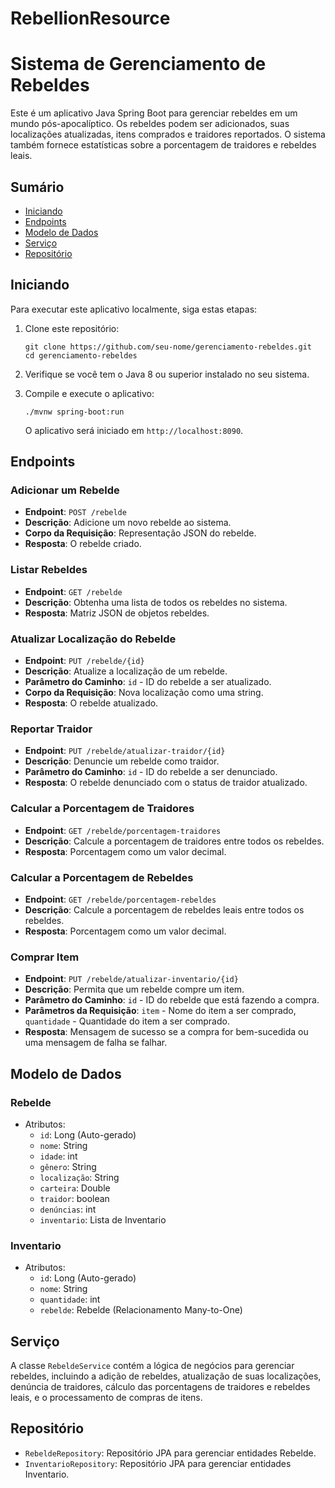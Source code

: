 # RebellionResource

# Sistema de Gerenciamento de Rebeldes

Este é um aplicativo Java Spring Boot para gerenciar rebeldes em um mundo pós-apocalíptico. Os rebeldes podem ser adicionados, suas localizações atualizadas, itens comprados e traidores reportados. O sistema também fornece estatísticas sobre a porcentagem de traidores e rebeldes leais.

## Sumário

- [Iniciando](#iniciando)
- [Endpoints](#endpoints)
- [Modelo de Dados](#modelo-de-dados)
- [Serviço](#serviço)
- [Repositório](#repositório)

## Iniciando

Para executar este aplicativo localmente, siga estas etapas:

1. Clone este repositório:

   ```shell
   git clone https://github.com/seu-nome/gerenciamento-rebeldes.git
   cd gerenciamento-rebeldes
   ```

2. Verifique se você tem o Java 8 ou superior instalado no seu sistema.

3. Compile e execute o aplicativo:

   ```shell
   ./mvnw spring-boot:run
   ```

   O aplicativo será iniciado em `http://localhost:8090`.

## Endpoints

### Adicionar um Rebelde

- **Endpoint**: `POST /rebelde`
- **Descrição**: Adicione um novo rebelde ao sistema.
- **Corpo da Requisição**: Representação JSON do rebelde.
- **Resposta**: O rebelde criado.

### Listar Rebeldes

- **Endpoint**: `GET /rebelde`
- **Descrição**: Obtenha uma lista de todos os rebeldes no sistema.
- **Resposta**: Matriz JSON de objetos rebeldes.

### Atualizar Localização do Rebelde

- **Endpoint**: `PUT /rebelde/{id}`
- **Descrição**: Atualize a localização de um rebelde.
- **Parâmetro do Caminho**: `id` - ID do rebelde a ser atualizado.
- **Corpo da Requisição**: Nova localização como uma string.
- **Resposta**: O rebelde atualizado.

### Reportar Traidor

- **Endpoint**: `PUT /rebelde/atualizar-traidor/{id}`
- **Descrição**: Denuncie um rebelde como traidor.
- **Parâmetro do Caminho**: `id` - ID do rebelde a ser denunciado.
- **Resposta**: O rebelde denunciado com o status de traidor atualizado.

### Calcular a Porcentagem de Traidores

- **Endpoint**: `GET /rebelde/porcentagem-traidores`
- **Descrição**: Calcule a porcentagem de traidores entre todos os rebeldes.
- **Resposta**: Porcentagem como um valor decimal.

### Calcular a Porcentagem de Rebeldes

- **Endpoint**: `GET /rebelde/porcentagem-rebeldes`
- **Descrição**: Calcule a porcentagem de rebeldes leais entre todos os rebeldes.
- **Resposta**: Porcentagem como um valor decimal.

### Comprar Item

- **Endpoint**: `PUT /rebelde/atualizar-inventario/{id}`
- **Descrição**: Permita que um rebelde compre um item.
- **Parâmetro do Caminho**: `id` - ID do rebelde que está fazendo a compra.
- **Parâmetros da Requisição**: `item` - Nome do item a ser comprado, `quantidade` - Quantidade do item a ser comprado.
- **Resposta**: Mensagem de sucesso se a compra for bem-sucedida ou uma mensagem de falha se falhar.

## Modelo de Dados

### Rebelde

- Atributos:
    - `id`: Long (Auto-gerado)
    - `nome`: String
    - `idade`: int
    - `gênero`: String
    - `localização`: String
    - `carteira`: Double
    - `traidor`: boolean
    - `denúncias`: int
    - `inventario`: Lista de Inventario

### Inventario

- Atributos:
    - `id`: Long (Auto-gerado)
    - `nome`: String
    - `quantidade`: int
    - `rebelde`: Rebelde (Relacionamento Many-to-One)

## Serviço

A classe `RebeldeService` contém a lógica de negócios para gerenciar rebeldes, incluindo a adição de rebeldes, atualização de suas localizações, denúncia de traidores, cálculo das porcentagens de traidores e rebeldes leais, e o processamento de compras de itens.

## Repositório

- `RebeldeRepository`: Repositório JPA para gerenciar entidades Rebelde.
- `InventarioRepository`: Repositório JPA para gerenciar entidades Inventario.
